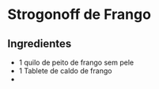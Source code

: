 # Strogonoff de Frango

## Ingredientes 

- 1 quilo de peito de frango sem pele
- 1 Tablete de caldo de frango
- 